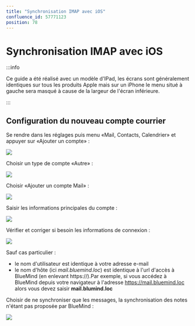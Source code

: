 ```yaml
---
title: "Synchronisation IMAP avec iOS"
confluence_id: 57771123
position: 78
---
```

# Synchronisation IMAP avec iOS


:::info

Ce guide a été réalisé avec un modèle d'IPad, les écrans sont généralement identiques sur tous les produits Apple mais sur un iPhone le menu situé à gauche sera masqué à cause de la largeur de l'écran inférieure.

:::


## Configuration du nouveau compte courrier

Se rendre dans les réglages puis menu «Mail, Contacts, Calendrier» et appuyer sur «Ajouter un compte» :

![](../../../../attachments/57771123/57771135.png)

Choisir un type de compte «Autre» :

![](../../../../attachments/57771123/57771133.png)

Choisir «Ajouter un compte Mail» :

![](../../../../attachments/57771123/57771131.png)

Saisir les informations principales du compte :

![](../../../../attachments/57771123/57771129.png)

Vérifier et corriger si besoin les informations de connexion :

![](../../../../attachments/57771123/57771127.png)

Sauf cas particulier :

- le nom d'utilisateur est identique à votre adresse e-mail
- le nom d'hôte (ici *mail.bluemind.loc*) est identique à l'url d'accès à BlueMind (en enlevant https://).Par exemple, si vous accédez à BlueMind depuis votre navigateur à l'adresse https://mail.bluemind.loc alors vous devez saisir **mail.blumind.loc**


Choisir de ne synchroniser que les messages, la synchronisation des notes n'étant pas proposée par BlueMind :

![](../../../../attachments/57771123/57771125.png)


 

